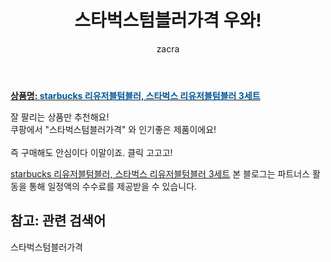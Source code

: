 ﻿---
layout: post
title:  "스타벅스텀블러가격 우와!"
author: zacra
categories: [ 아이템 ]
tags: [스타벅스텀블러가격]
image: https://static.coupangcdn.com/image/vendor_inventory/images/2018/03/09/12/6/f1008e01-282d-43e6-859d-b34547627747.jpg 
description: "쿠팡에서 스타벅스텀블러가격 관련 상품으로 가장 잘팔리는 제품 중 하나라는 사실!!."
rating: 4.5
---

<a href="https://link.coupang.com/re/AFFSDP?lptag=AF8407795&pageKey=288693452&itemId=914193587&vendorItemId=3565009603&traceid=V0-153-03dd3c220519a755"><b>상품명: <font color='#01579B'>starbucks 리유저블텀블러, 스타벅스 리유저블텀블러 3세트</font></b></a>

잘 팔리는 상품만 추천해요!<br/>
쿠팡에서 "스타벅스텀블러가격" 와 인기좋은 제품이에요!<br/><br/>
즉 구매해도 안심이다 이말이죠. 클릭 고고고! <br/>



<a href="https://link.coupang.com/re/AFFSDP?lptag=AF8407795&pageKey=288693452&itemId=914193587&vendorItemId=3565009603&traceid=V0-153-03dd3c220519a755">starbucks 리유저블텀블러, 스타벅스 리유저블텀블러 3세트</a>
본 블로그는 파트너스 활동을 통해 일정액의 수수료를 제공받을 수 있습니다.

## 참고: 관련 검색어    
스타벅스텀블러가격